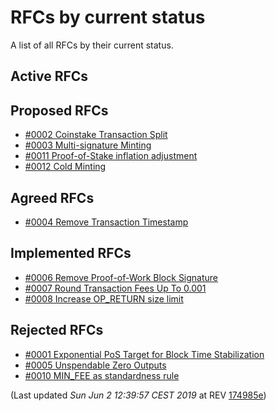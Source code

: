 # RFCs by current status

A list of all RFCs by their current status.

## Active RFCs


## Proposed RFCs

 - [#0002 Coinstake Transaction Split](./text/0002-split-coinstake-transaction/0002-split-coinstake-transaction.md)
 - [#0003 Multi-signature Minting](./text/0003-multisig-minting/0003-multisig-minting.md)
 - [#0011 Proof-of-Stake inflation adjustment](./text/0011-pos-inflation-adjustment/0011-pos-inflation-adjustment.md)
 - [#0012 Cold Minting](./text/0012-cold-minting/0012-cold-minting.md)

## Agreed RFCs

 - [#0004 Remove Transaction Timestamp](./text/0004-remove-transaction-timestamp/0004-remove-transaction-timestamp.md)

## Implemented RFCs

 - [#0006 Remove Proof-of-Work Block Signature](./text/0006-remove-pow-block-signature/0006-remove-pow-block-signature.md)
 - [#0007 Round Transaction Fees Up To 0.001](./text/0007-round-transaction-fees-up-to-0.001/0007-round-transaction-fees-up-to-0.001.md)
 - [#0008 Increase OP_RETURN size limit](./text/0008-increase-op-return-size-limit/0008-increase-op-return-size-limit.md)

## Rejected RFCs

 - [#0001 Exponential PoS Target for Block Time Stabilization](./text/0001-exponential-pos-target-for-block-time-stabilization/0001-exponential-pos-target-for-block-time-stabilization.md)
 - [#0005 Unspendable Zero Outputs](./text/0005-unspendable-zero-outputs/0005-unspendable-zero-outputs.md)
 - [#0010 MIN_FEE as standardness rule](./text/0010-min-fee-as-standardness-rule/0010-min-fee-as-standardness-rule.md)


(Last updated _Sun Jun  2 12:39:57 CEST 2019_ at REV [174985e](https://github.com/peercoin/rfcs/commit/174985e0e47e960ea0fa5a6741f5435745d9c77a))
